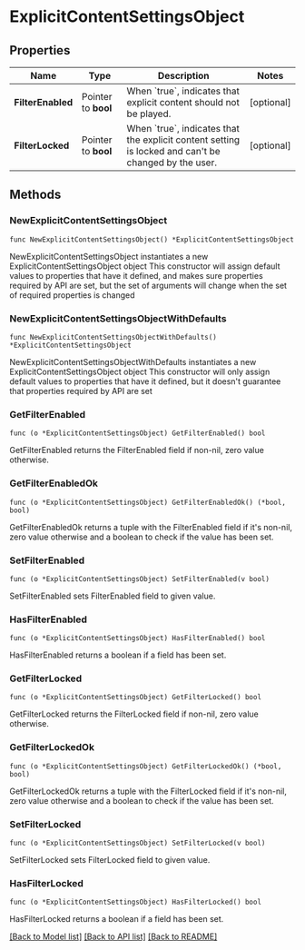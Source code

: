 # ExplicitContentSettingsObject

## Properties

Name | Type | Description | Notes
------------ | ------------- | ------------- | -------------
**FilterEnabled** | Pointer to **bool** | When &#x60;true&#x60;, indicates that explicit content should not be played.  | [optional] 
**FilterLocked** | Pointer to **bool** | When &#x60;true&#x60;, indicates that the explicit content setting is locked and can&#39;t be changed by the user.  | [optional] 

## Methods

### NewExplicitContentSettingsObject

`func NewExplicitContentSettingsObject() *ExplicitContentSettingsObject`

NewExplicitContentSettingsObject instantiates a new ExplicitContentSettingsObject object
This constructor will assign default values to properties that have it defined,
and makes sure properties required by API are set, but the set of arguments
will change when the set of required properties is changed

### NewExplicitContentSettingsObjectWithDefaults

`func NewExplicitContentSettingsObjectWithDefaults() *ExplicitContentSettingsObject`

NewExplicitContentSettingsObjectWithDefaults instantiates a new ExplicitContentSettingsObject object
This constructor will only assign default values to properties that have it defined,
but it doesn't guarantee that properties required by API are set

### GetFilterEnabled

`func (o *ExplicitContentSettingsObject) GetFilterEnabled() bool`

GetFilterEnabled returns the FilterEnabled field if non-nil, zero value otherwise.

### GetFilterEnabledOk

`func (o *ExplicitContentSettingsObject) GetFilterEnabledOk() (*bool, bool)`

GetFilterEnabledOk returns a tuple with the FilterEnabled field if it's non-nil, zero value otherwise
and a boolean to check if the value has been set.

### SetFilterEnabled

`func (o *ExplicitContentSettingsObject) SetFilterEnabled(v bool)`

SetFilterEnabled sets FilterEnabled field to given value.

### HasFilterEnabled

`func (o *ExplicitContentSettingsObject) HasFilterEnabled() bool`

HasFilterEnabled returns a boolean if a field has been set.

### GetFilterLocked

`func (o *ExplicitContentSettingsObject) GetFilterLocked() bool`

GetFilterLocked returns the FilterLocked field if non-nil, zero value otherwise.

### GetFilterLockedOk

`func (o *ExplicitContentSettingsObject) GetFilterLockedOk() (*bool, bool)`

GetFilterLockedOk returns a tuple with the FilterLocked field if it's non-nil, zero value otherwise
and a boolean to check if the value has been set.

### SetFilterLocked

`func (o *ExplicitContentSettingsObject) SetFilterLocked(v bool)`

SetFilterLocked sets FilterLocked field to given value.

### HasFilterLocked

`func (o *ExplicitContentSettingsObject) HasFilterLocked() bool`

HasFilterLocked returns a boolean if a field has been set.


[[Back to Model list]](../README.md#documentation-for-models) [[Back to API list]](../README.md#documentation-for-api-endpoints) [[Back to README]](../README.md)



